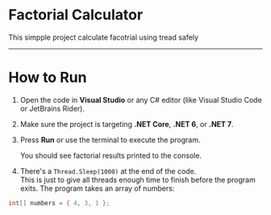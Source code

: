 # Factorial Calculator

This simpple project calculate facotrial using tread safely

---

# How to Run

1. Open the code in **Visual Studio** or any C# editor (like Visual Studio Code or JetBrains Rider).

2. Make sure the project is targeting **.NET Core**, **.NET 6**, or **.NET 7**.

3. Press **Run** or use the terminal to execute the program.

   You should see factorial results printed to the console.

4. There's a `Thread.Sleep(1000)` at the end of the code.  
   This is just to give all threads enough time to finish before the program exits.
The program takes an array of numbers:

```csharp
int[] numbers = { 4, 3, 1 };
